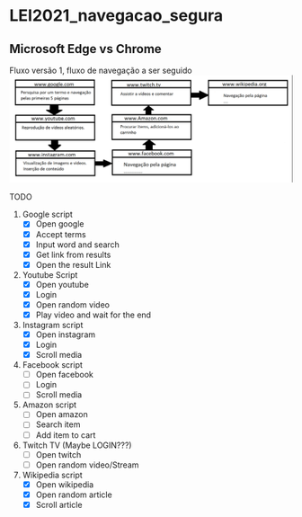 # LEI2021_navegacao_segura

## Microsoft Edge vs Chrome

Fluxo versão 1, fluxo de navegação a ser seguido
![alt text](https://github.com/A67645/LEI2021_navegacao_segura/blob/master/fluxo_V1.png)

TODO
1. Google script
    - [x]  Open google
    - [x]  Accept terms
    - [x]  Input word and search
    - [x]  Get link from results
    - [x]  Open the result Link
2. Youtube Script 
    - [x]  Open youtube
    - [x]  Login
    - [x]  Open random video
    - [x]  Play video and wait for the end
3. Instagram script
    - [x]  Open instagram
    - [x]  Login
    - [x]  Scroll media
4. Facebook script
    - [ ]  Open facebook
    - [ ]  Login
    - [ ]  Scroll media
5. Amazon script
    - [ ]  Open amazon
    - [ ] Search item
    - [ ] Add item to cart
6. Twitch TV (Maybe LOGIN???)
    - [ ] Open twitch
    - [ ] Open random video/Stream
7. Wikipedia script
    - [x] Open wikipedia
    - [x] Open random article
    - [x] Scroll article
